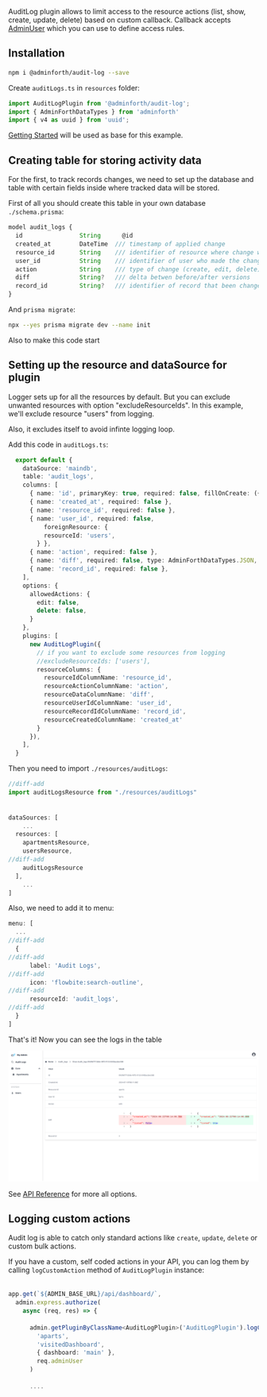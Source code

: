 
AuditLog plugin allows to limit access to the resource actions (list, show, create, update, delete) based on custom callback.
Callback accepts [AdminUser](/docs/api/types/AdminForthConfig/type-aliases/AdminUser/) which you can use to define access rules.


## Installation


```bash
npm i @adminforth/audit-log --save
```

Create `auditLogs.ts` in `resources` folder:

```ts title="./resources/auditLogs.ts"
import AuditLogPlugin from '@adminforth/audit-log';
import { AdminForthDataTypes } from 'adminforth'
import { v4 as uuid } from 'uuid';
```

[Getting Started](<../001-gettingStarted.md>) will be used as base for this example.


## Creating table for storing activity data
For the first, to track records changes, we need to set up the database and table with certain fields inside where tracked data will be stored.

First of all you should create this table in your own database `./schema.prisma`:

```ts title='./schema.prisma'
model audit_logs {
  id                String      @id
  created_at        DateTime  /// timestamp of applied change
  resource_id       String    /// identifier of resource where change were applied
  user_id           String    /// identifier of user who made the changes
  action            String    /// type of change (create, edit, delete)
  diff              String?   /// delta betwen before/after versions
  record_id         String?   /// identifier of record that been changed
}
```

And `prisma migrate`:

```bash
npx --yes prisma migrate dev --name init
```

Also to make this code start 

## Setting up the resource and dataSource for plugin
Logger sets up for all the resources by default. But you can exclude unwanted resources with option "excludeResourceIds". In this example, we'll exclude resource "users" from logging.

Also, it excludes itself to avoid infinte logging loop.

Add this code in `auditLogs.ts`:

```ts title='./resources/auditLogs.ts'
  export default {
    dataSource: 'maindb', 
    table: 'audit_logs',
    columns: [
      { name: 'id', primaryKey: true, required: false, fillOnCreate: ({initialRecord}: any) => uuid() },
      { name: 'created_at', required: false },
      { name: 'resource_id', required: false },
      { name: 'user_id', required: false, 
          foreignResource: {
          resourceId: 'users',
        } },
      { name: 'action', required: false },
      { name: 'diff', required: false, type: AdminForthDataTypes.JSON, showIn: ['show'] },
      { name: 'record_id', required: false },
    ],
    options: {
      allowedActions: {
        edit: false,
        delete: false,
      }
    },
    plugins: [
      new AuditLogPlugin({
        // if you want to exclude some resources from logging
        //excludeResourceIds: ['users'],
        resourceColumns: {
          resourceIdColumnName: 'resource_id',
          resourceActionColumnName: 'action',
          resourceDataColumnName: 'diff',
          resourceUserIdColumnName: 'user_id',
          resourceRecordIdColumnName: 'record_id',
          resourceCreatedColumnName: 'created_at'
        }
      }),
    ],
  }
```

Then you need to import `./resources/auditLogs`:

```ts title="./index.ts"
//diff-add
import auditLogsResource from "./resources/auditLogs"


dataSources: [
    ...
  resources: [
    apartmentsResource,
    usersResource,
//diff-add
    auditLogsResource
  ],
    ...
]
```

Also, we need to add it to menu:
```ts
menu: [
  ...
//diff-add
  {
//diff-add
      label: 'Audit Logs',
//diff-add
      icon: 'flowbite:search-outline',
//diff-add
      resourceId: 'audit_logs',
//diff-add
  }
]
```

That's it! Now you can see the logs in the table 

![alt text](AuditLog.png)

See [API Reference](/docs/api/plugins/audit-log/types/type-aliases/PluginOptions.md) for more all options.


## Logging custom actions

Audit log is able to catch only standard actions like `create`, `update`, `delete` or custom bulk actions.

If you have a custom, self coded actions in your API, you can log them by calling `logCustomAction` method of `AuditLogPlugin` instance:

```ts title="./resources/auditLogs.ts"

app.get(`${ADMIN_BASE_URL}/api/dashboard/`,
  admin.express.authorize(
    async (req, res) => {

      admin.getPluginByClassName<AuditLogPlugin>('AuditLogPlugin').logCustomAction(
        'aparts',
        'visitedDashboard',
        { dashboard: 'main' },
        req.adminUser
      )

      ....

```
